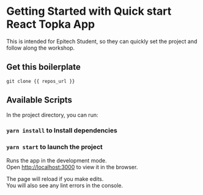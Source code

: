 # Getting Started with Quick start React Topka App
This is intended for Epitech Student, so they can quickly set the project and follow along the workshop.

## Get this boilerplate
`git clone {{ repos_url }}`

## Available Scripts
In the project directory, you can run:

### `yarn install` to Install dependencies

### `yarn start` to launch the project  

Runs the app in the development mode.\
Open [http://localhost:3000](http://localhost:3000) to view it in the browser.

The page will reload if you make edits.\
You will also see any lint errors in the console.